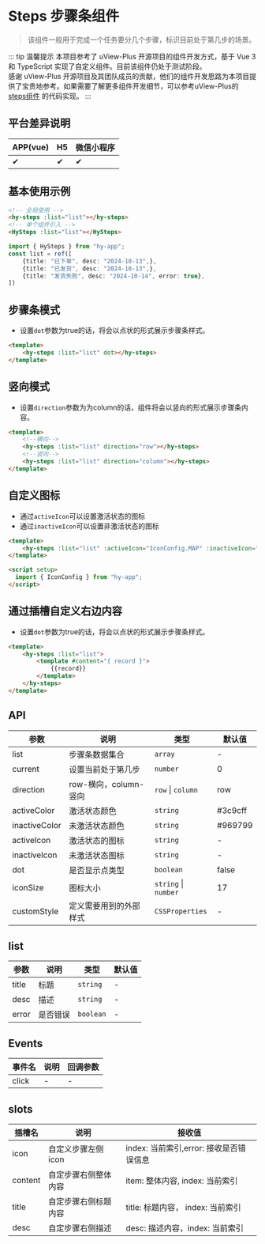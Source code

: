 # Steps 步骤条组件
> 该组件一般用于完成一个任务要分几个步骤，标识目前处于第几步的场景。

::: tip 温馨提示
本项目参考了 uView-Plus 开源项目的组件开发方式，基于 Vue 3 和 TypeScript 实现了自定义组件。目前该组件仍处于测试阶段。<br>
感谢 uView-Plus 开源项目及其团队成员的贡献，他们的组件开发思路为本项目提供了宝贵地参考。如果需要了解更多组件开发细节，可以参考uView-Plus的 [steps组件](https://uiadmin.net/uview-plus/components/steps.html) 的代码实现。
:::

## 平台差异说明

| APP(vue) | H5 | 微信小程序 |
|----------|----|-------|
| ✔        | ✔  | ✔     |

## 基本使用示例

```html
<!-- 全局使用 -->
<hy-steps :list="list"></hy-steps>
<!-- 单个组件引入 -->
<HySteps :list="list"></HySteps>
```
```ts
import { HySteps } from "hy-app";
const list = ref([
    {title: "已下单", desc: "2024-10-13",},
    {title: "已发货", desc: "2024-10-13",},
    {title: "发货失败", desc: "2024-10-14", error: true},
])
```

## 步骤条模式
- 设置`dot`参数为true的话，将会以点状的形式展示步骤条样式。
```html
<template>
    <hy-steps :list="list" dot></hy-steps>
</template>
```

## 竖向模式
- 设置`direction`参数为为column的话，组件将会以竖向的形式展示步骤条内容。
```html
<template>
    <!--横向-->
    <hy-steps :list="list" direction="row"></hy-steps>
    <!--竖向-->
    <hy-steps :list="list" direction="column"></hy-steps>
</template>
```

## 自定义图标
- 通过`activeIcon`可以设置激活状态的图标
- 通过`inactiveIcon`可以设置非激活状态的图标
```html
<template>
    <hy-steps :list="list" :activeIcon="IconConfig.MAP" :inactiveIcon="IconConfig.LOADING"></hy-steps>
</template>

<script setup>
  import { IconConfig } from "hy-app";
</script>
```

## 通过插槽自定义右边内容
- 设置`dot`参数为true的话，将会以点状的形式展示步骤条样式。
```html
<template>
    <hy-steps :list="list">
        <template #content="{ record }">
            {{record}}
        </template>
    </hy-steps>
</template>
```

## API

| 参数            | 说明               | 类型                   | 默认值     |
|---------------|------------------|----------------------|---------|
| list          | 步骤条数据集合          | `array`              | -       |
| current       | 设置当前处于第几步        | `number`             | 0       |
| direction     | row-横向，column-竖向 | `row` \| `column`    | row     |
| activeColor   | 激活状态颜色           | `string`             | #3c9cff |
| inactiveColor | 未激活状态颜色          | `string`             | #969799 |
| activeIcon    | 激活状态的图标          | `string`             | -       |
| inactiveIcon  | 未激活状态图标          | `string`             | -       |
| dot           | 是否显示点类型          | `boolean`            | false   |
| iconSize      | 图标大小             | `string` \| `number` | 17      |
| customStyle   | 定义需要用到的外部样式      | `CSSProperties`      | -       |

## list

| 参数    | 说明   | 类型        | 默认值 |
|-------|------|-----------|-----|
| title | 标题   | `string`  | -   |
| desc  | 描述   | `string`  | -   |
| error | 是否错误 | `boolean` | -   |


## Events

| 事件名   | 说明 | 回调参数 |
|-------|----|------|
| click | -  | -    |

## slots

| 插槽名     | 说明          | 接收值                         |
|---------|-------------|-----------------------------|
| icon    | 自定义步骤左侧icon | index: 当前索引,error: 接收是否错误信息 |
| content | 自定步骤右侧整体内容  | item: 整体内容, index: 当前索引     |
| title   | 自定步骤右侧标题内容  | title: 标题内容， index: 当前索引    |
| desc    | 自定步骤右侧描述    | desc: 描述内容，index: 当前索引      |

<demo-model url="pages/components/steps/steps"></demo-model>
